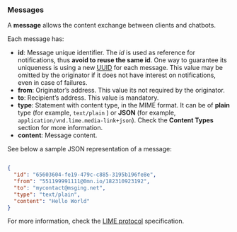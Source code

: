 ### Messages

A **message** allows the content exchange between clients and chatbots.

Each message has:

- **id**: Message unique identifier. The *id* is used as reference for notifications, thus **avoid to reuse the same id**. One way to guarantee its uniqueness is using a new [UUID](https://en.wikipedia.org/wiki/Universally_unique_identifier) for each message. This value may be omitted by the originator if it does not have interest on notifications, even in case of failures.
- **from**: Originator’s address. This value its not required by the originator.
- **to**: Recipient’s address. This value is mandatory.
- **type**: Statement with content type, in the MIME format. It can be of **plain** type (for example, `text/plain` ) or **JSON** (for example, `application/vnd.lime.media-link+json`). Check the **Content Types** section for more information.
- **content**: Message content.

See below a sample JSON representation of a message:

```json

{
  "id": "65603604-fe19-479c-c885-3195b196fe8e",
  "from": "551199991111@0mn.io/182310923192",
  "to": "mycontact@msging.net",
  "type": "text/plain",
  "content": "Hello World"
}

```

For more information, check the [LIME protocol](http://limeprotocol.org/index.html#message) specification.
